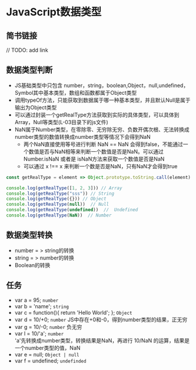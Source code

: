 # JavaScript数据类型
## 简书链接
 // TODO: add link
## 数据类型判断
- JS基础类型中只包含 number，string，boolean,Object，null,undefined，Symbol其中基本类型，数组和函数都属于Object类型     
- 调用typeOf方法，只能获取到数据属于哪一种基本类型，并且默认Null是属于输出为Object类型    
- 可以通过封装一个getRealType方法获取到实际的具体类型，可以具体到Array，Null等类型(L-03目录下的js文件)     
- NaN属于Number类型，在零除零、无穷除无穷、负数开偶次根、无法转换成number类型的数值转换成number类型等情况下会得到NaN
    - 两个NaN直接使用等号进行判断 NaN == NaN 会得到false，不能通过一个数值是否与NaN相等来判断一个数值是否是NaN。可以通过Number.isNaN 或者是 isNaN方法来获取一个数值是否是NaN
    - 可以通过 x !== x 来判断一个数是否是NaN，只有NaN才会得到true

```javascript
const getRealType = element => Object.prototype.toString.call(element).replace(/[\[\] ]|(object)/g, '')

console.log(getRealType([1, 2, 3])) // Array
console.log(getRealType("sss")) // String
console.log(getRealType({})) // Object
console.log(getRealType(null))  // Null
console.log(getRealType(undefined))  //  Undefined
console.log(getRealType(NaN))  // Number

```
## 数据类型转换
- number = > string的转换
- string = > number的转换
- Boolean的转换


## 任务
- var a = 95;  `number`
- var b = 'name';  `string`
- var c = function(){ return 'Hello World'; };  `Object`
- var d = 10/+0; `number` JS中存在+0和-0，得到number类型的结果，正无穷
- var g = 10/-0;  `number` 负无穷
- var l = 10/'a'; 
    `number`    
    'a'先转换成number类型，转换结果是NaN，再进行 10/NaN 的运算，结果是一个number类型的值，NaN
- var e = null;  `Object | null`
- var f = undefined; `undefinded`